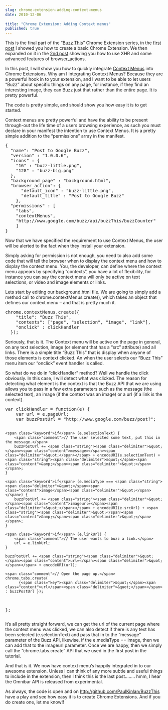 ```yaml
---
slug: chrome-extension-adding-context-menus
date: 2010-12-06
 
title: "Chrome Extension: Adding Context menus"
published: true
---
```

<p>This is the final part of the &ldquo;<a href="https://chrome.google.com/extensions/detail/dnkpofojlncaepnglinmdjkfolgabldj">Buzz This</a>&rdquo;
Chrome Extension series, in the <a href="http://paul.kinlan.me/chrome-extension-post-to-buzz-the-basics">first post</a> I showed you
how to create a basic Chrome Extension.  We then expanded on it in the <a href="http://paul.kinlan.me/chrome-extension-post-to-buzz-getting-some-st">2nd
post</a>
showing you how to use XHR and some advanced features of browser_actions.</p>

<p>In this post, I will show you how to quickly integrate <a href="http://code.google.com/chrome/extensions/contextMenus.html">Context Menus</a> into Chrome
Extensions.  Why am I integrating Context Menus? Because they are a powerful
hook in to your extension, and I want to be able to let users &ldquo;Buzz&rdquo; about
specific things on any page, for instance, if they find an interesting
image, they can Buzz just that rather than the entire page.  It is pretty
powerful.</p>

<p>The code is pretty simple, and should show you how easy it is to get
started.</p>

<p>Context menus are pretty powerful and have the ability to be present
through-out the life time of a users browsing experience, as such you must
declare in your manifest the intention to use Context Menus.  It is a pretty
simple addition to the &ldquo;permissions&rdquo; array in the manifest.</p>

<div class="CodeRay">
  <div class="code"><pre>{
  <span class="key"><span class="delimiter">&quot;</span><span class="content">name</span><span class="delimiter">&quot;</span></span>: <span class="string"><span class="delimiter">&quot;</span><span class="content">Post to Google Buzz</span><span class="delimiter">&quot;</span></span>,
  <span class="key"><span class="delimiter">&quot;</span><span class="content">version</span><span class="delimiter">&quot;</span></span> : <span class="string"><span class="delimiter">&quot;</span><span class="content">1.0.0.6</span><span class="delimiter">&quot;</span></span>,
  <span class="key"><span class="delimiter">&quot;</span><span class="content">icons</span><span class="delimiter">&quot;</span></span> : {
    <span class="key"><span class="delimiter">&quot;</span><span class="content">16</span><span class="delimiter">&quot;</span></span> : <span class="string"><span class="delimiter">&quot;</span><span class="content">buzz-little.png</span><span class="delimiter">&quot;</span></span>,
    <span class="key"><span class="delimiter">&quot;</span><span class="content">128</span><span class="delimiter">&quot;</span></span> : <span class="string"><span class="delimiter">&quot;</span><span class="content">buzz-big.png</span><span class="delimiter">&quot;</span></span>
  },
  <span class="key"><span class="delimiter">&quot;</span><span class="content">background_page</span><span class="delimiter">&quot;</span></span> : <span class="string"><span class="delimiter">&quot;</span><span class="content">background.html</span><span class="delimiter">&quot;</span></span>,
  <span class="key"><span class="delimiter">&quot;</span><span class="content">browser_action</span><span class="delimiter">&quot;</span></span>: {
      <span class="key"><span class="delimiter">&quot;</span><span class="content">default_icon</span><span class="delimiter">&quot;</span></span> : <span class="string"><span class="delimiter">&quot;</span><span class="content">buzz-little.png</span><span class="delimiter">&quot;</span></span>,
      <span class="key"><span class="delimiter">&quot;</span><span class="content">default_title</span><span class="delimiter">&quot;</span></span> : <span class="string"><span class="delimiter">&quot;</span><span class="content">Post to Google Buzz</span><span class="delimiter">&quot;</span></span>
    },
  <span class="key"><span class="delimiter">&quot;</span><span class="content">permissions</span><span class="delimiter">&quot;</span></span> : [
    <span class="string"><span class="delimiter">&quot;</span><span class="content">tabs</span><span class="delimiter">&quot;</span></span>,
    <span class="string"><span class="delimiter">&quot;</span><span class="content">contextMenus</span><span class="delimiter">&quot;</span></span>,
    <span class="string"><span class="delimiter">&quot;</span><span class="content">http://www.google.com/buzz/api/buzzThis/buzzCounter</span><span class="delimiter">&quot;</span></span>
    ]
}</pre></div>
</div>


<p>Now that we have specified the requirement to use Context Menus, the user
will be alerted to the fact when they install your extension.</p>

<p>Simply asking for permission is not enough, you need to also add some code
that will tell the browser when to display the context menu and how to
display the context menu.  You, the developer, can define where the context
menu appears by specifying &ldquo;contexts&rdquo;, you have a lot of flexibility, for
instance you can say the context menu will only be active on text
selections, or video and image elements or links.</p>

<p>Lets start by editing our background.html file.  We are going to simply add
a method call to chrome.contextMenus.create(), which takes an object that
defines our context menu &ndash; and that is pretty much it.</p>

<div class="CodeRay">
  <div class="code"><pre>chrome.contextMenus.create({
    <span class="key"><span class="delimiter">&quot;</span><span class="content">title</span><span class="delimiter">&quot;</span></span>: <span class="string"><span class="delimiter">&quot;</span><span class="content">Buzz This</span><span class="delimiter">&quot;</span></span>,
    <span class="key"><span class="delimiter">&quot;</span><span class="content">contexts</span><span class="delimiter">&quot;</span></span>: [<span class="string"><span class="delimiter">&quot;</span><span class="content">page</span><span class="delimiter">&quot;</span></span>, <span class="string"><span class="delimiter">&quot;</span><span class="content">selection</span><span class="delimiter">&quot;</span></span>, <span class="string"><span class="delimiter">&quot;</span><span class="content">image</span><span class="delimiter">&quot;</span></span>, <span class="string"><span class="delimiter">&quot;</span><span class="content">link</span><span class="delimiter">&quot;</span></span>],
    <span class="key"><span class="delimiter">&quot;</span><span class="content">onclick</span><span class="delimiter">&quot;</span></span> : clickHandler
  });</pre></div>
</div>


<p>Seriously, that is it.  The Context menu will be active on the page in
general, on any text selection, image (or element that has a &ldquo;src&rdquo;
attribute) and all links.  There is a simple title &ldquo;Buzz This&rdquo; that is
display when anyone of those elements is context clicked.  An when the user
selects our &ldquo;Buzz This&rdquo; menu item our &ldquo;onclick&rdquo; event handler is called.</p>

<p>So what do we do in &ldquo;clickHandler&rdquo; method?  Well we handle the click
obviously.  In this case, I will detect what was clicked.  The reason for
detecting what element is the context is that the Buzz API that we are using
allows you to pass in a few extra parameters such as the message (the
selected text), an image (if the context was an image) or a url (if a link
is the context).</p>

<div class="CodeRay">
  <div class="code"><pre><span class="keyword">var</span> <span class="function">clickHandler</span> = <span class="keyword">function</span>(e) {
    <span class="keyword">var</span> url = e.pageUrl;
    <span class="keyword">var</span> buzzPostUrl = <span class="string"><span class="delimiter">&quot;</span><span class="content">http://www.google.com/buzz/post?</span><span class="delimiter">&quot;</span></span>;

    <span class="keyword">if</span> (e.selectionText) {
        <span class="comment">// The user selected some text, put this in the message.</span>
        buzzPostUrl += <span class="string"><span class="delimiter">&quot;</span><span class="content">message=</span><span class="delimiter">&quot;</span></span> + encodeURI(e.selectionText) + <span class="string"><span class="delimiter">&quot;</span><span class="content">&amp;</span><span class="delimiter">&quot;</span></span>;
    }

    <span class="keyword">if</span> (e.mediaType === <span class="string"><span class="delimiter">&quot;</span><span class="content">image</span><span class="delimiter">&quot;</span></span>) {
        buzzPostUrl += <span class="string"><span class="delimiter">&quot;</span><span class="content">imageurl=</span><span class="delimiter">&quot;</span></span> + encodeURI(e.srcUrl) + <span class="string"><span class="delimiter">&quot;</span><span class="content">&amp;</span><span class="delimiter">&quot;</span></span>;
    }

    <span class="keyword">if</span> (e.linkUrl) {
        <span class="comment">// The user wants to buzz a link.</span>
        url = e.linkUrl;
    }

    buzzPostUrl += <span class="string"><span class="delimiter">&quot;</span><span class="content">url=</span><span class="delimiter">&quot;</span></span> + encodeURI(url);

    <span class="comment">// Open the page up.</span>
    chrome.tabs.create(
          {<span class="key"><span class="delimiter">&quot;</span><span class="content">url</span><span class="delimiter">&quot;</span></span> : buzzPostUrl });
};</pre></div>
</div>


<p>It&rsquo;s all pretty straight forward, we can get the url of the current page
where the context menu was clicked, we can also detect if there is any text
has been selected (e.selectionText) and pass that in to the
&ldquo;message&rdquo; parameter of the Buzz API, likewise, if the e.mediaType == image,
then we can add that to the imageurl parameter.  Once we are happy, then we
simply call the &ldquo;chrome.tabs.create&rdquo; API that we used in the first post in
the tutorial.</p>

<p>And that is it.  We now have context menu&rsquo;s happily integrated in to our
awesome extension.  Unless I can think of any more subtle and useful things
to include in the extension, then I think this is the last post&hellip;&hellip;.. hmm,
I hear the Omnibar API is released from experimental.</p>

<p>As always, the code is open and on
<a href="http://github.com/PaulKinlan/BuzzThis">http://github.com/PaulKinlan/BuzzThis</a> have a play and see how easy it
is to create Chrome Extensions.  And if you
do create one, let me know!!</p>

